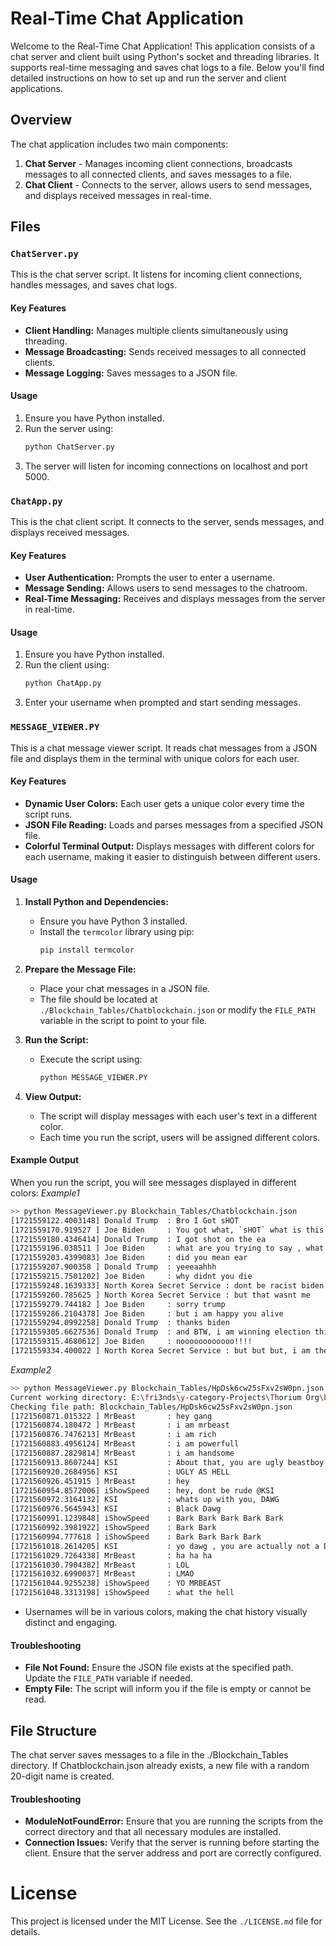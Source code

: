 # Real-Time Chat Application

Welcome to the Real-Time Chat Application! This application consists of a chat server and client built using Python's socket and threading libraries. It supports real-time messaging and saves chat logs to a file. Below you'll find detailed instructions on how to set up and run the server and client applications.

## Overview

The chat application includes two main components:

1. **Chat Server** - Manages incoming client connections, broadcasts messages to all connected clients, and saves messages to a file.
2. **Chat Client** - Connects to the server, allows users to send messages, and displays received messages in real-time.

## Files

### `ChatServer.py`

This is the chat server script. It listens for incoming client connections, handles messages, and saves chat logs.

#### Key Features
- **Client Handling:** Manages multiple clients simultaneously using threading.
- **Message Broadcasting:** Sends received messages to all connected clients.
- **Message Logging:** Saves messages to a JSON file.

#### Usage
1. Ensure you have Python installed.
2. Run the server using:
   ```bash
   python ChatServer.py
   ```
3. The server will listen for incoming connections on localhost and port 5000.

### `ChatApp.py`

This is the chat client script. It connects to the server, sends messages, and displays received messages.

#### Key Features
- **User Authentication:** Prompts the user to enter a username.
- **Message Sending:** Allows users to send messages to the chatroom.
- **Real-Time Messaging:** Receives and displays messages from the server in real-time.

#### Usage
1. Ensure you have Python installed.
2. Run the client using:
   ```bash
   python ChatApp.py
   ```
3. Enter your username when prompted and start sending messages.

### `MESSAGE_VIEWER.PY`

This is a chat message viewer script. It reads chat messages from a JSON file and displays them in the terminal with unique colors for each user.

#### Key Features
- **Dynamic User Colors:** Each user gets a unique color every time the script runs.
- **JSON File Reading:** Loads and parses messages from a specified JSON file.
- **Colorful Terminal Output:** Displays messages with different colors for each username, making it easier to distinguish between different users.

#### Usage
1. **Install Python and Dependencies:**
    - Ensure you have Python 3 installed.
    - Install the `termcolor` library using pip:
      ```bash
      pip install termcolor
      ```

2. **Prepare the Message File:**
    - Place your chat messages in a JSON file.
    - The file should be located at `./Blockchain_Tables/Chatblockchain.json` or modify the `FILE_PATH` variable in the script to point to your file.

3. **Run the Script:**
    - Execute the script using:
      ```bash
      python MESSAGE_VIEWER.PY
      ```

4. **View Output:**
    - The script will display messages with each user's text in a different color.
    - Each time you run the script, users will be assigned different colors.

#### Example Output
When you run the script, you will see messages displayed in different colors:
*Example1*
```bash
>> python MessageViewer.py Blockchain_Tables/Chatblockchain.json
[1721559122.4003148] Donald Trump  : Bro I Got sHOT
[1721559170.919527 ] Joe Biden     : You got what, `sHOT` what is this
[1721559180.4346414] Donald Trump  : I got shot on the ea
[1721559196.038511 ] Joe Biden     : what are you trying to say , what is `ea`
[1721559203.4399083] Joe Biden     : did you mean ear
[1721559207.900358 ] Donald Trump  : yeeeaahhh
[1721559215.7501202] Joe Biden     : why didnt you die
[1721559248.1639333] North Korea Secret Service : dont be racist biden
[1721559260.785625 ] North Korea Secret Service : but that wasnt me
[1721559279.744182 ] Joe Biden     : sorry trump
[1721559286.2104378] Joe Biden     : but i am happy you alive
[1721559294.0992258] Donald Trump  : thanks biden
[1721559305.6627536] Donald Trump  : and BTW, i am winning election this year
[1721559315.4680612] Joe Biden     : noooooooooooo!!!!
[1721559334.400022 ] North Korea Secret Service : but but but, i am the king
```

*Example2*
```bash
>> python MessageViewer.py Blockchain_Tables/HpDsk6cw25sFxv2sW0pn.json
Current working directory: E:\fri3nds\y-category-Projects\Thorium Org\blockchain\pybasicblockchain\chain2\chatapp
Checking file path: Blockchain_Tables/HpDsk6cw25sFxv2sW0pn.json
[1721560871.015322 ] MrBeast       : hey gang
[1721560874.180472 ] MrBeast       : i am mrbeast
[1721560876.7476213] MrBeast       : i am rich
[1721560883.4956124] MrBeast       : i am powerfull
[1721560887.2829814] MrBeast       : i am handsome
[1721560913.8607244] KSI           : About that, you are ugly beastboy
[1721560920.2684956] KSI           : UGLY AS HELL
[1721560926.451915 ] MrBeast       : hey
[1721560954.8572006] iShowSpeed    : hey, dont be rude @KSI
[1721560972.3164132] KSI           : whats up with you, DAWG
[1721560976.5645943] KSI           : Black Dawg
[1721560991.1239848] iShowSpeed    : Bark Bark Bark Bark Bark
[1721560992.3981922] iShowSpeed    : Bark Bark
[1721560994.777618 ] iShowSpeed    : Bark Bark Bark Bark
[1721561018.2614205] KSI           : yo dawg , you are actually not a DAWG , sorry but you are a dog
[1721561029.7264338] MrBeast       : ha ha ha
[1721561030.7904382] MrBeast       : LOL
[1721561032.6990037] MrBeast       : LMAO
[1721561044.9255238] iShowSpeed    : YO MRBEAST
[1721561048.3313198] iShowSpeed    : what the hell
```

- Usernames will be in various colors, making the chat history visually distinct and engaging.

#### Troubleshooting
- **File Not Found:** Ensure the JSON file exists at the specified path. Update the `FILE_PATH` variable if needed.
- **Empty File:** The script will inform you if the file is empty or cannot be read.

## File Structure

The chat server saves messages to a file in the ./Blockchain_Tables directory. If Chatblockchain.json already exists, a new file with a random 20-digit name is created.

#### Troubleshooting
- **ModuleNotFoundError:** Ensure that you are running the scripts from the correct directory and that all necessary modules are installed.
- **Connection Issues:** Verify that the server is running before starting the client. Ensure that the server address and port are correctly configured.

# License
This project is licensed under the MIT License. See the `./LICENSE.md` file for details.




